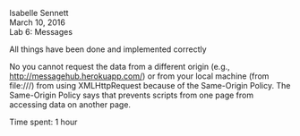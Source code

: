 Isabelle Sennett  
March 10, 2016  
Lab 6: Messages

All things have been done and implemented correctly

No you cannot request the data from a different origin (e.g., http://messagehub.herokuapp.com/) or from your local machine (from file:///) from using XMLHttpRequest because of the Same-Origin Policy. The Same-Origin Policy says that prevents scripts from one page from accessing data on another page.

Time spent: 1 hour